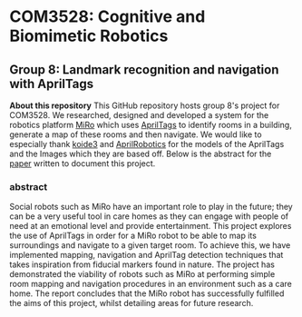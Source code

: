 # COM3528: Cognitive and Biomimetic Robotics
## Group 8: Landmark recognition and navigation with AprilTags
**About this repository** This GitHub repository hosts group 8's project for
COM3528. We researched, designed and developed a system for the robotics
platform [MiRo](http://consequentialrobotics.com/) which uses
 [AprilTags](https://april.eecs.umich.edu/software/apriltag) to identify rooms
 in a building, generate a map of these rooms and then navigate. We would like
 to especially thank [koide3](https://github.com/koide3) and
  [AprilRobotics](https://github.com/AprilRobotics/apriltag-imgs/tree/b53998d83ce4cc4f543eec28a66cffb6372ca73e)
   for the models of the AprilTags and the Images which they are based off.
   Below is the abstract for the [paper]() written to document this project.
### abstract
Social robots such as MiRo have an important role to play in the future; they can be a very useful
 tool in care homes as they can engage with people of need at an emotional level and provide entertainment. This
 project explores the use of AprilTags in order for a MiRo robot to be able to map its surroundings and navigate to
 a given target room. To achieve this, we have implemented mapping, navigation and AprilTag detection techniques
 that takes inspiration from fiducial markers found in nature. The project has demonstrated the viability of robots
 such as MiRo at performing simple room mapping and navigation procedures in an environment such as a care
 home. The report concludes that the MiRo robot has successfully fulfilled the aims of this project, whilst detailing
 areas for future research.

